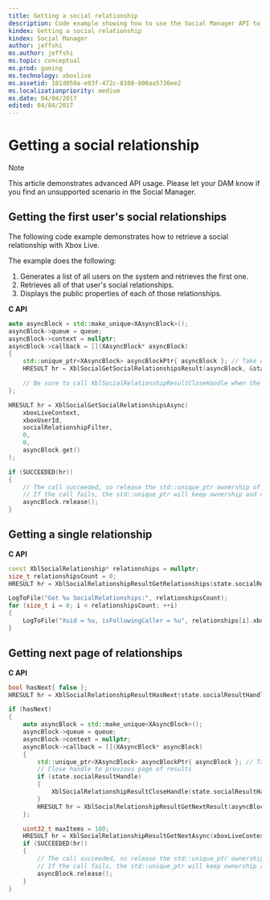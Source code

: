 ```yaml
---
title: Getting a social relationship
description: Code example showing how to use the Social Manager API to retrieve a user's social relationships and their public properties.
kindex: Getting a social relationship
kindex: Social Manager
author: jeffshi
ms.author: jeffshi
ms.topic: conceptual
ms.prod: gaming
ms.technology: xboxlive
ms.assetid: 101d059a-e03f-472c-8300-800aa5730ee2
ms.localizationpriority: medium
ms.date: 04/04/2017
edited: 04/04/2017
---
```


# Getting a social relationship

> [!NOTE]
> This article demonstrates advanced API usage.  Please let your DAM know if you find an unsupported scenario in the Social Manager.

<!-- 
Commenting out the following that was in the above note, because the article is not in the docs. The article has been moved to the boneyard directory. To add the article to the docs, move it from the boneyard directory to an appropriate location in the  _content directory and then add the article to toc.md:

As a starting point, please take a look at the [Introduction to the Social Manager API](intro-to-social-manager.md) which significantly simplifies development.
-->


## Getting the first user's social relationships

The following code example demonstrates how to retrieve a social relationship with Xbox Live.

The example does the following:
1. Generates a list of all users on the system and retrieves the first one.
2. Retrieves all of that user's social relationships.
3. Displays the public properties of each of those relationships.

**C API**
<!--  XblSocialGetSocialRelationshipsAsync_C.md -->
```cpp
auto asyncBlock = std::make_unique<XAsyncBlock>(); 
asyncBlock->queue = queue;
asyncBlock->context = nullptr;
asyncBlock->callback = [](XAsyncBlock* asyncBlock)
{
    std::unique_ptr<XAsyncBlock> asyncBlockPtr{ asyncBlock }; // Take over ownership of the XAsyncBlock*
    HRESULT hr = XblSocialGetSocialRelationshipsResult(asyncBlock, &state.socialResultHandle);

    // Be sure to call XblSocialRelationshipResultCloseHandle when the result object is no longer needed
};

HRESULT hr = XblSocialGetSocialRelationshipsAsync(
    xboxLiveContext,
    xboxUserId,
    socialRelationshipFilter,
    0,
    0,
    asyncBlock.get()
);

if (SUCCEEDED(hr))
{
    // The call succeeded, so release the std::unique_ptr ownership of XAsyncBlock* since the callback will take over ownership.
    // If the call fails, the std::unique_ptr will keep ownership and delete the XAsyncBlock*
    asyncBlock.release();
}
```

<!-- in GDK, not in public:
**Reference**
* [XAsyncBlock](xasyncblock.md)
* [XblSocialGetSocialRelationshipsAsync](xblsocialgetsocialrelationshipsasync.md)
* [XblSocialGetSocialRelationshipsResult](xblsocialgetsocialrelationshipsresult.md)
* [XblSocialRelationshipResultCloseHandle](xblsocialrelationshipresultclosehandle.md)
-->


## Getting a single relationship

<!-- intro sentence here -->

**C API**
<!--  XblSocialRelationshipResultGetRelationships_C.md -->
```cpp
const XblSocialRelationship* relationships = nullptr;
size_t relationshipsCount = 0;
HRESULT hr = XblSocialRelationshipResultGetRelationships(state.socialResultHandle, &relationships, &relationshipsCount);

LogToFile("Got %u SocialRelationships:", relationshipsCount);
for (size_t i = 0; i < relationshipsCount; ++i)
{
    LogToFile("Xuid = %u, isFollowingCaller = %u", relationships[i].xboxUserId, relationships[i].isFollowingCaller);
}
```

<!-- in GDK, not in public:
**Reference**
* [XblSocialRelationship](xblsocialrelationship.md)
* [XblSocialRelationshipResultGetRelationships](xblsocialrelationshipresultgetrelationships.md)
-->


<!-- ## Getting multiple relationships -->

<!-- intro sentence here -->

<!-- **C API** -->
<!--  _C.md -->
<!--
```cpp
See above. There is no way to retreive just a single relationship.
```
-->

<!-- **Reference** -->


## Getting next page of relationships

<!-- intro sentence here -->

**C API**
<!--  XblSocialRelationshipResultHasNext_C.md -->
<!--  XblSocialRelationshipResultGetNextAsync_C.md -->
```cpp
bool hasNext{ false };
HRESULT hr = XblSocialRelationshipResultHasNext(state.socialResultHandle, &hasNext);

if (hasNext)
{
    auto asyncBlock = std::make_unique<XAsyncBlock>(); 
    asyncBlock->queue = queue;
    asyncBlock->context = nullptr;
    asyncBlock->callback = [](XAsyncBlock* asyncBlock)
    {
        std::unique_ptr<XAsyncBlock> asyncBlockPtr{ asyncBlock }; // Take over ownership of the XAsyncBlock*
        // Close handle to previous page of results
        if (state.socialResultHandle)
        {
            XblSocialRelationshipResultCloseHandle(state.socialResultHandle);
        }
        HRESULT hr = XblSocialRelationshipResultGetNextResult(asyncBlock, &state.socialResultHandle);
    };

    uint32_t maxItems = 100;
    HRESULT hr = XblSocialRelationshipResultGetNextAsync(xboxLiveContext, state.socialResultHandle, maxItems, asyncBlock.get());
    if (SUCCEEDED(hr))
    {
        // The call succeeded, so release the std::unique_ptr ownership of XAsyncBlock* since the callback will take over ownership.
        // If the call fails, the std::unique_ptr will keep ownership and delete the XAsyncBlock*
        asyncBlock.release();
    }
}
```

<!-- in GDK, not in public:
**Reference**
* [XAsyncBlock](xasyncblock.md)
* [XblSocialRelationshipResultCloseHandle](xblsocialrelationshipresultclosehandle.md)
* [XblSocialRelationshipResultGetNextAsync](xblsocialrelationshipresultgetnextasync.md)
* [XblSocialRelationshipResultGetNextResult](xblsocialrelationshipresultgetnextresult.md)
* [XblSocialRelationshipResultHasNext](xblsocialrelationshipresulthasnext.md)
-->
